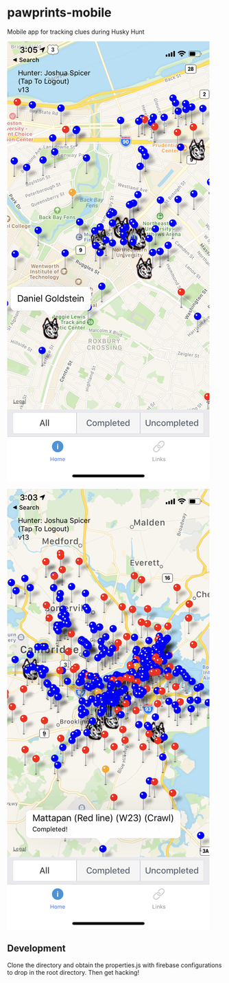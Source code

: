 # pawprints-mobile

Mobile app for tracking clues during Husky Hunt

![zoom-in](/screenshots/zoom-in.PNG)

![zoom-out](/screenshots/zoom-out.PNG)

## Development

Clone the directory and obtain the properties.js with firebase configurations to drop in the root directory. Then get hacking!
